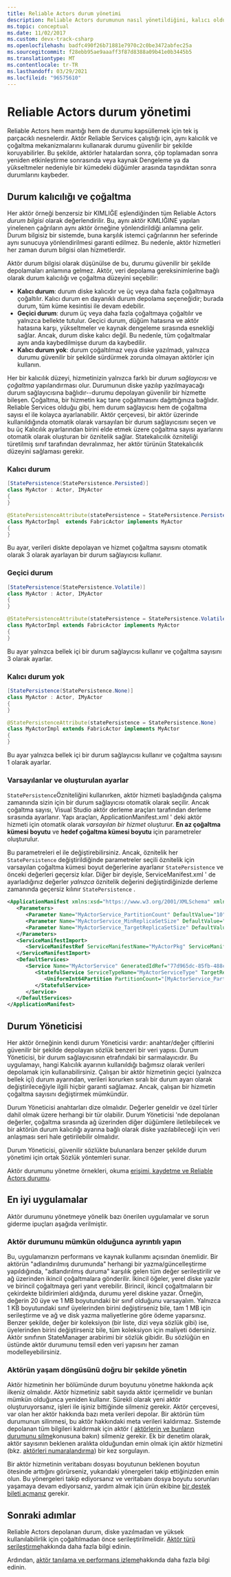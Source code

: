 ```yaml
---
title: Reliable Actors durum yönetimi
description: Reliable Actors durumunun nasıl yönetildiğini, kalıcı olduğunu ve yüksek kullanılabilirlik için çoğaltıldığını açıklar.
ms.topic: conceptual
ms.date: 11/02/2017
ms.custom: devx-track-csharp
ms.openlocfilehash: badfc490f26b71881e7970c2c0be3472abfec25a
ms.sourcegitcommit: f28ebb95ae9aaaff3f87d8388a09b41e0b3445b5
ms.translationtype: MT
ms.contentlocale: tr-TR
ms.lasthandoff: 03/29/2021
ms.locfileid: "96575610"
---
```

# <a name="reliable-actors-state-management"></a>Reliable Actors durum yönetimi
Reliable Actors hem mantığı hem de durumu kapsüllemek için tek iş parçacıklı nesnelerdir. Aktör Reliable Services çalıştığı için, aynı kalıcılık ve çoğaltma mekanizmalarını kullanarak durumu güvenilir bir şekilde koruyabilirler. Bu şekilde, aktörler hatalardan sonra, çöp toplamadan sonra yeniden etkinleştirme sonrasında veya kaynak Dengeleme ya da yükseltmeler nedeniyle bir kümedeki düğümler arasında taşındıktan sonra durumlarını kaybeder.

## <a name="state-persistence-and-replication"></a>Durum kalıcılığı ve çoğaltma
Her aktör örneği benzersiz bir KIMLIĞE eşlendiğinden tüm Reliable Actors *durum bilgisi* olarak değerlendirilir. Bu, aynı aktör KIMLIĞINE yapılan yinelenen çağrıların aynı aktör örneğine yönlendirildiği anlamına gelir. Durum bilgisiz bir sistemde, buna karşılık istemci çağrılarının her seferinde aynı sunucuya yönlendirilmesi garanti edilmez. Bu nedenle, aktör hizmetleri her zaman durum bilgisi olan hizmetlerdir.

Aktör durum bilgisi olarak düşünülse de bu, durumu güvenilir bir şekilde depolamaları anlamına gelmez. Aktör, veri depolama gereksinimlerine bağlı olarak durum kalıcılığı ve çoğaltma düzeyini seçebilir:

* **Kalıcı durum**: durum diske kalıcıdır ve üç veya daha fazla çoğaltmaya çoğaltılır. Kalıcı durum en dayanıklı durum depolama seçeneğidir; burada durum, tüm küme kesintisi ile devam edebilir.
* **Geçici durum**: durum üç veya daha fazla çoğaltmaya çoğaltılır ve yalnızca bellekte tutulur. Geçici durum, düğüm hatasına ve aktör hatasına karşı, yükseltmeler ve kaynak dengeleme sırasında esnekliği sağlar. Ancak, durum diske kalıcı değil. Bu nedenle, tüm çoğaltmalar aynı anda kaybedilmişse durum da kaybedilir.
* **Kalıcı durum yok**: durum çoğaltılmaz veya diske yazılmadı, yalnızca durumu güvenilir bir şekilde sürdürmek zorunda olmayan aktörler için kullanın.

Her bir kalıcılık düzeyi, hizmetinizin yalnızca farklı bir *durum sağlayıcısı* ve *çoğaltma* yapılandırması olur. Durumunun diske yazılıp yazılmayacağı durum sağlayıcısına bağlıdır--durumu depolayan güvenilir bir hizmette bileşen. Çoğaltma, bir hizmetin kaç tane çoğaltmasını dağıttığınıza bağlıdır. Reliable Services olduğu gibi, hem durum sağlayıcısı hem de çoğaltma sayısı el ile kolayca ayarlanabilir. Aktör çerçevesi, bir aktör üzerinde kullanıldığında otomatik olarak varsayılan bir durum sağlayıcısını seçen ve bu üç Kalıcılık ayarlarından birini elde etmek üzere çoğaltma sayısı ayarlarını otomatik olarak oluşturan bir öznitelik sağlar. Statekalıcılık özniteliği türetilmiş sınıf tarafından devralınmaz, her aktör türünün Statekalıcılık düzeyini sağlaması gerekir.

### <a name="persisted-state"></a>Kalıcı durum
```csharp
[StatePersistence(StatePersistence.Persisted)]
class MyActor : Actor, IMyActor
{
}
```
```Java
@StatePersistenceAttribute(statePersistence = StatePersistence.Persisted)
class MyActorImpl  extends FabricActor implements MyActor
{
}
```  
Bu ayar, verileri diskte depolayan ve hizmet çoğaltma sayısını otomatik olarak 3 olarak ayarlayan bir durum sağlayıcısı kullanır.

### <a name="volatile-state"></a>Geçici durum
```csharp
[StatePersistence(StatePersistence.Volatile)]
class MyActor : Actor, IMyActor
{
}
```
```Java
@StatePersistenceAttribute(statePersistence = StatePersistence.Volatile)
class MyActorImpl extends FabricActor implements MyActor
{
}
```
Bu ayar yalnızca bellek içi bir durum sağlayıcısı kullanır ve çoğaltma sayısını 3 olarak ayarlar.

### <a name="no-persisted-state"></a>Kalıcı durum yok
```csharp
[StatePersistence(StatePersistence.None)]
class MyActor : Actor, IMyActor
{
}
```
```Java
@StatePersistenceAttribute(statePersistence = StatePersistence.None)
class MyActorImpl extends FabricActor implements MyActor
{
}
```
Bu ayar yalnızca bellek içi bir durum sağlayıcısı kullanır ve çoğaltma sayısını 1 olarak ayarlar.

### <a name="defaults-and-generated-settings"></a>Varsayılanlar ve oluşturulan ayarlar
`StatePersistence`Özniteliğini kullanırken, aktör hizmeti başladığında çalışma zamanında sizin için bir durum sağlayıcısı otomatik olarak seçilir. Ancak çoğaltma sayısı, Visual Studio aktör derleme araçları tarafından derleme sırasında ayarlanır. Yapı araçları, ApplicationManifest.xml ' deki aktör hizmeti için otomatik olarak *varsayılan bir hizmet* oluşturur. **En az çoğaltma kümesi boyutu** ve **hedef çoğaltma kümesi boyutu** için parametreler oluşturulur.

Bu parametreleri el ile değiştirebilirsiniz. Ancak, öznitelik her `StatePersistence` değiştirildiğinde parametreler seçili öznitelik için varsayılan çoğaltma kümesi boyut değerlerine ayarlanır `StatePersistence` ve önceki değerleri geçersiz kılar. Diğer bir deyişle, ServiceManifest.xml ' de ayarladığınız değerler *yalnızca* öznitelik değerini değiştirdiğinizde derleme zamanında geçersiz kılınır `StatePersistence` .

```xml
<ApplicationManifest xmlns:xsd="https://www.w3.org/2001/XMLSchema" xmlns:xsi="https://www.w3.org/2001/XMLSchema-instance" ApplicationTypeName="Application12Type" ApplicationTypeVersion="1.0.0" xmlns="http://schemas.microsoft.com/2011/01/fabric">
   <Parameters>
      <Parameter Name="MyActorService_PartitionCount" DefaultValue="10" />
      <Parameter Name="MyActorService_MinReplicaSetSize" DefaultValue="3" />
      <Parameter Name="MyActorService_TargetReplicaSetSize" DefaultValue="3" />
   </Parameters>
   <ServiceManifestImport>
      <ServiceManifestRef ServiceManifestName="MyActorPkg" ServiceManifestVersion="1.0.0" />
   </ServiceManifestImport>
   <DefaultServices>
      <Service Name="MyActorService" GeneratedIdRef="77d965dc-85fb-488c-bd06-c6c1fe29d593|Persisted">
         <StatefulService ServiceTypeName="MyActorServiceType" TargetReplicaSetSize="[MyActorService_TargetReplicaSetSize]" MinReplicaSetSize="[MyActorService_MinReplicaSetSize]">
            <UniformInt64Partition PartitionCount="[MyActorService_PartitionCount]" LowKey="-9223372036854775808" HighKey="9223372036854775807" />
         </StatefulService>
      </Service>
   </DefaultServices>
</ApplicationManifest>
```

## <a name="state-manager"></a>Durum Yöneticisi
Her aktör örneğinin kendi durum Yöneticisi vardır: anahtar/değer çiftlerini güvenilir bir şekilde depolayan sözlük benzeri bir veri yapısı. Durum Yöneticisi, bir durum sağlayıcısının etrafındaki bir sarmalayıcıdır. Bu uygulamayı, hangi Kalıcılık ayarının kullanıldığı bağımsız olarak verileri depolamak için kullanabilirsiniz. Çalışan bir aktör hizmetinin geçici (yalnızca bellek içi) durum ayarından, verileri korurken sıralı bir durum ayarı olarak değiştirileceğiyle ilgili hiçbir garanti sağlamaz. Ancak, çalışan bir hizmetin çoğaltma sayısını değiştirmek mümkündür.

Durum Yöneticisi anahtarları dize olmalıdır. Değerler geneldir ve özel türler dahil olmak üzere herhangi bir tür olabilir. Durum Yöneticisi 'nde depolanan değerler, çoğaltma sırasında ağ üzerinden diğer düğümlere iletilebilecek ve bir aktörün durum kalıcılığı ayarına bağlı olarak diske yazılabileceği için veri anlaşması seri hale getirilebilir olmalıdır.

Durum Yöneticisi, güvenilir sözlükte bulunanlara benzer şekilde durum yönetimi için ortak Sözlük yöntemleri sunar.

Aktör durumunu yönetme örnekleri, okuma [erişimi, kaydetme ve Reliable Actors durumu](service-fabric-reliable-actors-access-save-remove-state.md).

## <a name="best-practices"></a>En iyi uygulamalar
Aktör durumunu yönetmeye yönelik bazı önerilen uygulamalar ve sorun giderme ipuçları aşağıda verilmiştir.

### <a name="make-the-actor-state-as-granular-as-possible"></a>Aktör durumunu mümkün olduğunca ayrıntılı yapın
Bu, uygulamanızın performans ve kaynak kullanımı açısından önemlidir. Bir aktörün "adlandırılmış durumunda" herhangi bir yazma/güncelleştirme yapıldığında, "adlandırılmış duruma" karşılık gelen tüm değer serileştirilir ve ağ üzerinden ikincil çoğaltmalara gönderilir.  İkincil öğeler, yerel diske yazılır ve birincil çoğaltmaya geri yanıt verebilir. Birincil, ikincil çoğaltmaların bir çekirdekte bildirimleri aldığında, durumu yerel diskine yazar. Örneğin, değerin 20 üye ve 1 MB boyutundaki bir sınıf olduğunu varsayalım. Yalnızca 1 KB boyutundaki sınıf üyelerinden birini değiştirseniz bile, tam 1 MB için serileştirme ve ağ ve disk yazma maliyetlerine göre ödeme yaparsınız. Benzer şekilde, değer bir koleksiyon (bir liste, dizi veya sözlük gibi) ise, üyelerinden birini değiştirseniz bile, tüm koleksiyon için maliyeti ödersiniz. Aktör sınıfının StateManager arabirimi bir sözlük gibidir. Bu sözlüğün en üstünde aktör durumunu temsil eden veri yapısını her zaman modelleyebilirsiniz.
 
### <a name="correctly-manage-the-actors-life-cycle"></a>Aktörün yaşam döngüsünü doğru bir şekilde yönetin
Aktör hizmetinin her bölümünde durum boyutunu yönetme hakkında açık ilkeniz olmalıdır. Aktör hizmetiniz sabit sayıda aktör içermelidir ve bunları mümkün olduğunca yeniden kullanır. Sürekli olarak yeni aktör oluşturuyorsanız, işleri ile işiniz bittiğinde silmeniz gerekir. Aktör çerçevesi, var olan her aktör hakkında bazı meta verileri depolar. Bir aktörün tüm durumunun silinmesi, bu aktör hakkındaki meta verileri kaldırmaz. Sistemde depolanan tüm bilgileri kaldırmak için aktör ( [aktörlerin ve bunların durumunu silme](service-fabric-reliable-actors-lifecycle.md#manually-deleting-actors-and-their-state)konusuna bakın) silmeniz gerekir. Ek bir denetim olarak, aktör sayısının beklenen aralıkta olduğundan emin olmak için aktör hizmetini (bkz. [aktörleri numaralandırma](service-fabric-reliable-actors-enumerate.md)) bir kez sorgulayın.
 
Bir aktör hizmetinin veritabanı dosyası boyutunun beklenen boyutun ötesinde arttığını görürseniz, yukarıdaki yönergeleri takip ettiğinizden emin olun. Bu yönergeleri takip ediyorsanız ve veritabanı dosya boyutu sorunları yaşamaya devam ediyorsanız, yardım almak için ürün ekibine [bir destek bileti açmanız](service-fabric-support.md) gerekir.

## <a name="next-steps"></a>Sonraki adımlar

Reliable Actors depolanan durum, diske yazılmadan ve yüksek kullanılabilirlik için çoğaltılmadan önce serileştirilmelidir. [Aktör türü serileştirme](service-fabric-reliable-actors-notes-on-actor-type-serialization.md)hakkında daha fazla bilgi edinin.

Ardından, [aktör tanılama ve performans izleme](service-fabric-reliable-actors-diagnostics.md)hakkında daha fazla bilgi edinin.

